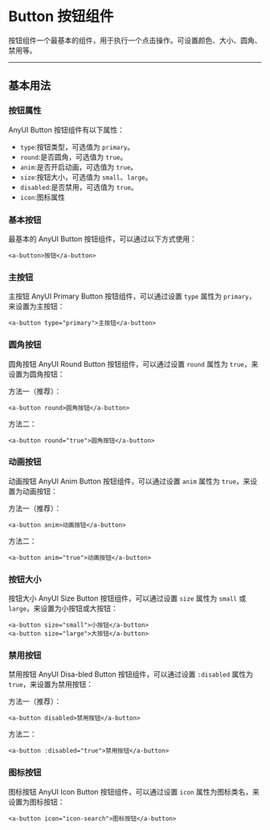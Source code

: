# Button 按钮组件

按钮组件一个最基本的组件，用于执行一个点击操作。可设置颜色、大小、圆角、禁用等。

---

## 基本用法

### 按钮属性

AnyUI Button 按钮组件有以下属性：

- `type`:按钮类型，可选值为 `primary`。
- `round`:是否圆角，可选值为 `true`。
- `anim`:是否开启动画，可选值为 `true`。
- `size`:按钮大小，可选值为 `small`、`large`。
- `disabled`:是否禁用，可选值为 `true`。
- `icon`:图标属性

### 基本按钮

最基本的 AnyUI Button 按钮组件，可以通过以下方式使用：

```vue
<a-button>按钮</a-button>
```

### 主按钮

主按钮 AnyUI Primary Button 按钮组件，可以通过设置 `type` 属性为 `primary`，来设置为主按钮：

```vue
<a-button type="primary">主按钮</a-button>
```

### 圆角按钮

圆角按钮 AnyUI Round Button 按钮组件，可以通过设置 `round` 属性为 `true`，来设置为圆角按钮：

方法一（推荐）：

```vue
<a-button round>圆角按钮</a-button>
```

方法二：

```vue
<a-button round="true">圆角按钮</a-button>
```

### 动画按钮

动画按钮 AnyUI Anim Button 按钮组件，可以通过设置 `anim` 属性为 `true`，来设置为动画按钮：

方法一（推荐）：

```vue
<a-button anim>动画按钮</a-button>
```

方法二：

```vue
<a-button anim="true">动画按钮</a-button>
```

### 按钮大小

按钮大小 AnyUI Size Button 按钮组件，可以通过设置 `size` 属性为 `small` 或 `large`，来设置为小按钮或大按钮：

```vue
<a-button size="small">小按钮</a-button>
<a-button size="large">大按钮</a-button>
```

### 禁用按钮

禁用按钮 AnyUI Disa-bled Button 按钮组件，可以通过设置 `:disabled` 属性为 `true`，来设置为禁用按钮：

方法一（推荐）：

```vue
<a-button disabled>禁用按钮</a-button>
```

方法二：

```vue
<a-button :disabled="true">禁用按钮</a-button>
```

### 图标按钮

图标按钮 AnyUI Icon Button 按钮组件，可以通过设置 `icon` 属性为图标类名，来设置为图标按钮：

```vue
<a-button icon="icon-search">图标按钮</a-button>
```
